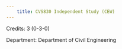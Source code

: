 ```yaml
---
    title: CVS830 Independent Study (CEW)
---
```

Credits: 3 (0-3-0)

Department: Department of Civil Engineering

